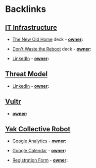 
# Backlinks
## [IT Infrastructure](<IT Infrastructure.md>)
- [The New Old Home](https://docs.google.com/presentation/d/1Bgs4e6YIEydMot0VM4lf-onZM2z6Zei3n87f3JHCeSk/edit) deck
            - **[owner](<owner.md>):**

- [Don't Waste the Reboot](https://docs.google.com/presentation/d/1OfBuSq4SImE1Gq2EaAGCAlkwC8LZRCWx-7O_VOHJ5TI/edit) deck
            - **[owner](<owner.md>):**

- [LinkedIn](<LinkedIn.md>)
            - **[owner](<owner.md>):**

## [Threat Model](<Threat Model.md>)
- [LinkedIn](<LinkedIn.md>)
            - **[owner](<owner.md>):**

## [Vultr](<Vultr.md>)
- **[owner](<owner.md>):**

## [Yak Collective Robot](<Yak Collective Robot.md>)
- [Google Analytics](https://analytics.google.com/analytics/web/#/report-home/a164565897w230197394p216651325)
            - **[owner](<owner.md>):**

- [Google Calendar](https://calendar.google.com/calendar/embed?src=o995m43173bpslmhh49nmrp5i4%40group.calendar.google.com)
            - **[owner](<owner.md>):**

- [Registration Form](https://docs.google.com/forms/d/e/1FAIpQLSfVUUvuIkzEGffk1CoEgzOkeO_yI05Nuw6zU3H1TNLmiQOf7g/viewform)
            - **[owner](<owner.md>):**

